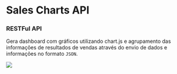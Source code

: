 # Sales Charts API

### RESTFul API
Gera dashboard com gráficos utilizando chart.js e agrupamento das informações de resultados de vendas através do envio de dados e informações no formato `JSON`.

<img src="https://github.com/MayconPCampos/Django-Sales-Charts-RESTFul-API/blob/main/Chart%20dashboard.jpg?raw=true"/>
